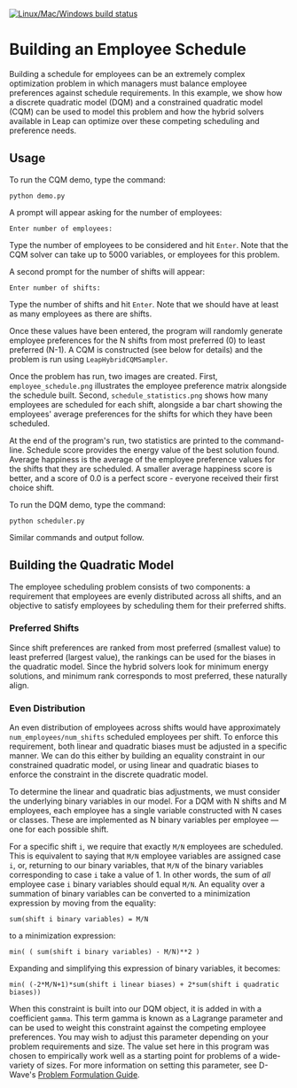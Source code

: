 [![Linux/Mac/Windows build status](
  https://circleci.com/gh/dwave-examples/employee-scheduling.svg?style=svg)](
  https://circleci.com/gh/dwave-examples/employee-scheduling)

# Building an Employee Schedule

Building a schedule for employees can be an extremely complex optimization
problem in which managers must balance employee preferences against schedule
requirements. In this example, we show how a discrete quadratic model (DQM) 
and a constrained quadratic model (CQM) can be used to model this problem and
how the hybrid solvers available in Leap can optimize over these competing 
scheduling and preference needs.

## Usage

To run the CQM demo, type the command:

```python demo.py```

A prompt will appear asking for the number of employees:

```Enter number of employees:```

Type the number of employees to be considered and hit `Enter`. Note that the
CQM solver can take up to 5000 variables, or employees for this problem.

A second prompt for the number of shifts will appear:

```Enter number of shifts:```

Type the number of shifts and hit `Enter`. Note that we should have at least as
many employees as there are shifts.

Once these values have been entered, the program will randomly generate employee
preferences for the N shifts from most preferred (0) to least preferred (N-1). A
CQM is constructed (see below for details) and the problem is run using
`LeapHybridCQMSampler`.

Once the problem has run, two images are created. First, `employee_schedule.png`
illustrates the employee preference matrix alongside the schedule built.
Second, `schedule_statistics.png` shows how many employees are scheduled for
each shift, alongside a bar chart showing the employees' average preferences
for the shifts for which they have been scheduled.

At the end of the program's run, two statistics are printed to the
command-line. Schedule score provides the energy value of the best solution
found. Average happiness is the average of the employee preference values for
the shifts that they are scheduled. A smaller average happiness score is
better, and a score of 0.0 is a perfect score - everyone received their first
choice shift.

To run the DQM demo, type the command:

```python scheduler.py```

Similar commands and output follow.

## Building the Quadratic Model

The employee scheduling problem consists of two components: a requirement that
employees are evenly distributed across all shifts, and an objective to satisfy
employees by scheduling them for their preferred shifts.

### Preferred Shifts

Since shift preferences are ranked from most preferred (smallest value) to
least preferred (largest value), the rankings can be used for the biases in 
the quadratic model.  Since the hybrid solvers look for minimum energy 
solutions, and minimum rank corresponds to most preferred, these naturally 
align.

### Even Distribution

An even distribution of employees across shifts would have approximately
`num_employees/num_shifts` scheduled employees per shift. To enforce this
requirement, both linear and quadratic biases must be adjusted in a specific
manner. We can do this either by building an equality constraint in our 
constrained quadratic model, or using linear and quadratic biases to enforce 
the constraint in the discrete quadratic model.

To determine the linear and quadratic bias adjustments, we must consider the
underlying binary variables in our model. For a DQM with N shifts and M employees,
each employee has a single variable constructed with N cases or classes. These
are implemented as N binary variables per employee &mdash; one for each possible
shift.

For a specific shift `i`, we require that exactly `M/N` employees are scheduled.
This is equivalent to saying that `M/N` employee variables are assigned case
`i`, or, returning to our binary variables, that `M/N` of the binary variables
corresponding to case `i` take a value of 1. In other words, the sum of *all*
employee case `i` binary variables should equal `M/N`. An equality over a
summation of binary variables can be converted to a minimization expression by
moving from the equality:

```sum(shift i binary variables) = M/N```

to a minimization expression:

```min( ( sum(shift i binary variables) - M/N)**2 )```

Expanding and simplifying this expression of binary variables, it becomes:

```min( (-2*M/N+1)*sum(shift i linear biases) + 2*sum(shift i quadratic biases))```

When this constraint is built into our DQM object, it is added in with a
coefficient `gamma`.  This term gamma is known as a Lagrange parameter and can
be used to weight this constraint against the competing employee preferences.
You may wish to adjust this parameter depending on your problem requirements and
size. The value set here in this program was chosen to empirically work well as
a starting point for problems of a wide-variety of sizes. For more information
on setting this parameter, see D-Wave's [Problem Formulation Guide](https://www.dwavesys.com/practical-quantum-computing-developers).
